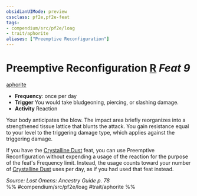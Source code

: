 ```yaml
---
obsidianUIMode: preview
cssclass: pf2e,pf2e-feat
tags:
- compendium/src/pf2e/loag
- trait/aphorite
aliases: ["Preemptive Reconfiguration"]
---
```

# Preemptive Reconfiguration  [R](../../Rules/core-rulebook/chapter-9-playing-the-game.md#Actions "Reaction") *Feat 9*  
[aphorite](../../Rules/traits/aphorite-loag.md)  

- **Frequency**: once per day
- **Trigger** You would take bludgeoning, piercing, or slashing damage.
- **Activity** Reaction

Your body anticipates the blow. The impact area briefly reorganizes into a strengthened tissue lattice that blunts the attack. You gain resistance equal to your level to the triggering damage type, which applies against the triggering damage.

If you have the [Crystalline Dust](crystalline-dust-loag.md) feat, you can use Preemptive Reconfiguration without expending a usage of the reaction for the purpose of the feat's Frequency limit. Instead, the usage counts toward your number of [Crystalline Dust](crystalline-dust-loag.md) uses per day, as if you had used that feat instead.

*Source: Lost Omens: Ancestry Guide p. 78*  
%% #compendium/src/pf2e/loag #trait/aphorite %%